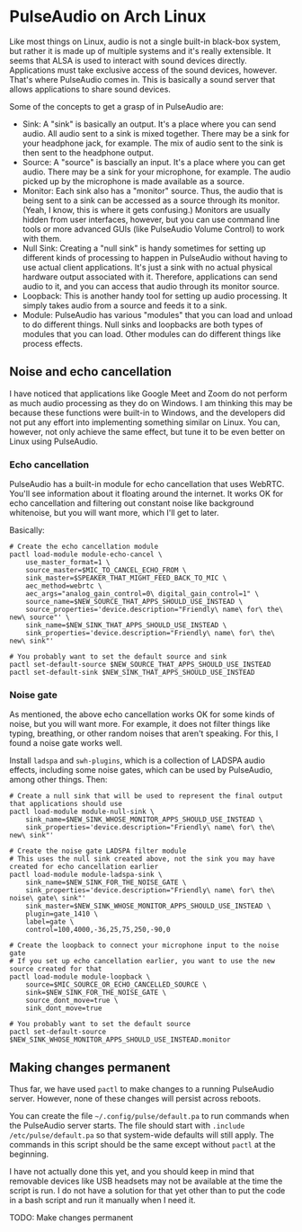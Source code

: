 # PulseAudio on Arch Linux

Like most things on Linux, audio is not a single built-in black-box system, but rather it is made up of multiple systems and it's really extensible.  It seems that ALSA is used to interact with sound devices directly.  Applications must take exclusive access of the sound devices, however.  That's where PulseAudio comes in.  This is basically a sound server that allows applications to share sound devices.

Some of the concepts to get a grasp of in PulseAudio are:

- Sink:  A "sink" is basically an output.  It's a place where you can send audio.  All audio sent to a sink is mixed together.  There may be a sink for your headphone jack, for example.  The mix of audio sent to the sink is then sent to the headphone output.
- Source:  A "source" is bascially an input.  It's a place where you can get audio.  There may be a sink for your microphone, for example.  The audio picked up by the microphone is made available as a source.
- Monitor:  Each sink also has a "monitor" source.  Thus, the audio that is being sent to a sink can be accessed as a source through its monitor.  (Yeah, I know, this is where it gets confusing.)  Monitors are usually hidden from user interfaces, however, but you can use command line tools or more advanced GUIs (like PulseAudio Volume Control) to work with them.
- Null Sink:  Creating a "null sink" is handy sometimes for setting up different kinds of processing to happen in PulseAudio without having to use actual client applications.  It's just a sink with no actual physical hardware output associated with it.  Therefore, applications can send audio to it, and you can access that audio through its monitor source.
- Loopback:  This is another handy tool for setting up audio processing.  It simply takes audio from a source and feeds it to a sink.
- Module:  PulseAudio has various "modules" that you can load and unload to do different things.  Null sinks and loopbacks are both types of modules that you can load.  Other modules can do different things like process effects.

## Noise and echo cancellation

I have noticed that applications like Google Meet and Zoom do not perform as much audio processing as they do on Windows.  I am thinking this may be because these functions were built-in to Windows, and the developers did not put any effort into implementing something similar on Linux.  You can, however, not only achieve the same effect, but tune it to be even better on Linux using PulseAudio.

### Echo cancellation

PulseAudio has a built-in module for echo cancellation that uses WebRTC.  You'll see information about it floating around the internet.  It works OK for echo cancellation and filtering out constant noise like background whitenoise, but you will want more, which I'll get to later.

Basically:

```
# Create the echo cancellation module
pactl load-module module-echo-cancel \
    use_master_format=1 \
    source_master=$MIC_TO_CANCEL_ECHO_FROM \
    sink_master=$SPEAKER_THAT_MIGHT_FEED_BACK_TO_MIC \
    aec_method=webrtc \
    aec_args="analog_gain_control=0\ digital_gain_control=1" \
    source_name=$NEW_SOURCE_THAT_APPS_SHOULD_USE_INSTEAD \
    source_properties='device.description="Friendly\ name\ for\ the\ new\ source"' \
    sink_name=$NEW_SINK_THAT_APPS_SHOULD_USE_INSTEAD \
    sink_properties='device.description="Friendly\ name\ for\ the\ new\ sink"'

# You probably want to set the default source and sink
pactl set-default-source $NEW_SOURCE_THAT_APPS_SHOULD_USE_INSTEAD
pactl set-default-sink $NEW_SINK_THAT_APPS_SHOULD_USE_INSTEAD
```

### Noise gate

As mentioned, the above echo cancellation works OK for some kinds of noise, but you will want more.  For example, it does not filter things like typing, breathing, or other random noises that aren't speaking.  For this, I found a noise gate works well.

Install `ladspa` and `swh-plugins`, which is a collection of LADSPA audio effects, including some noise gates, which can be used by PulseAudio, among other things.  Then:

```
# Create a null sink that will be used to represent the final output that applications should use
pactl load-module module-null-sink \
    sink_name=$NEW_SINK_WHOSE_MONITOR_APPS_SHOULD_USE_INSTEAD \
    sink_properties='device.description="Friendly\ name\ for\ the\ new\ sink"'

# Create the noise gate LADSPA filter module
# This uses the null sink created above, not the sink you may have created for echo cancellation earlier
pactl load-module module-ladspa-sink \
    sink_name=$NEW_SINK_FOR_THE_NOISE_GATE \
    sink_properties='device.description="Friendly\ name\ for\ the\ noise\ gate\ sink"'
    sink_master=$NEW_SINK_WHOSE_MONITOR_APPS_SHOULD_USE_INSTEAD \
    plugin=gate_1410 \
    label=gate \
    control=100,4000,-36,25,75,250,-90,0

# Create the loopback to connect your microphone input to the noise gate
# If you set up echo cancellation earlier, you want to use the new source created for that
pactl load-module module-loopback \
    source=$MIC_SOURCE_OR_ECHO_CANCELLED_SOURCE \
    sink=$NEW_SINK_FOR_THE_NOISE_GATE \
    source_dont_move=true \
    sink_dont_move=true

# You probably want to set the default source
pactl set-default-source $NEW_SINK_WHOSE_MONITOR_APPS_SHOULD_USE_INSTEAD.monitor
```

## Making changes permanent

Thus far, we have used `pactl` to make changes to a running PulseAudio server.  However, none of these changes will persist across reboots.

You can create the file `~/.config/pulse/default.pa` to run commands when the PulseAudio server starts.  The file should start with `.include /etc/pulse/default.pa` so that system-wide defaults will still apply.  The commands in this script should be the same except without `pactl` at the beginning.

I have not actually done this yet, and you should keep in mind that removable devices like USB headsets may not be available at the time the script is run.  I do not have a solution for that yet other than to put the code in a bash script and run it manually when I need it.

TODO: Make changes permanent
